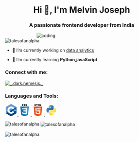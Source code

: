 <h1 align="center">Hi 👋, I'm Melvin Joseph</h1>
<h3 align="center">A passionate frontend developer from India</h3>
<img align="right" alt="coding" width="400" src="https://cdna.artstation.com/p/assets/images/images/022/177/648/original/cara-kornhaus-fire-copy.gif?1607041513">

<p align="left"> <img src="https://komarev.com/ghpvc/?username=talesofanalpha&label=Profile%20views&color=0e75b6&style=flat" alt="talesofanalpha" /> </p>

- 🔭 I’m currently working on [data analytics](http://jdmsa.000webhostapp.com/)

- 🌱 I’m currently learning **Python,javaScript**

<h3 align="left">Connect with me:</h3>
<p align="left">
<a href="https://instagram.com/_.dark.nemesis._" target="blank"><img align="center" src="https://raw.githubusercontent.com/rahuldkjain/github-profile-readme-generator/master/src/images/icons/Social/instagram.svg" alt="_.dark.nemesis._" height="30" width="40" /></a>
</p>

<h3 align="left">Languages and Tools:</h3>
<p align="left"> <a href="https://www.w3schools.com/cpp/" target="_blank" rel="noreferrer"> <img src="https://raw.githubusercontent.com/devicons/devicon/master/icons/cplusplus/cplusplus-original.svg" alt="cplusplus" width="40" height="40"/> </a> <a href="https://www.w3schools.com/css/" target="_blank" rel="noreferrer"> <img src="https://raw.githubusercontent.com/devicons/devicon/master/icons/css3/css3-original-wordmark.svg" alt="css3" width="40" height="40"/> </a> <a href="https://www.w3.org/html/" target="_blank" rel="noreferrer"> <img src="https://raw.githubusercontent.com/devicons/devicon/master/icons/html5/html5-original-wordmark.svg" alt="html5" width="40" height="40"/> </a> <a href="https://www.python.org" target="_blank" rel="noreferrer"> <img src="https://raw.githubusercontent.com/devicons/devicon/master/icons/python/python-original.svg" alt="python" width="40" height="40"/> </a> </p>

<p><img align="left" src="https://github-readme-stats.vercel.app/api/top-langs?username=talesofanalpha&show_icons=true&locale=en&layout=compact" alt="talesofanalpha" /></p>

<p>&nbsp;<img align="center" src="https://github-readme-stats.vercel.app/api?username=talesofanalpha&show_icons=true&locale=en" alt="talesofanalpha" /></p>

<p><img align="center" src="https://github-readme-streak-stats.herokuapp.com/?user=talesofanalpha&" alt="talesofanalpha" /></p>

